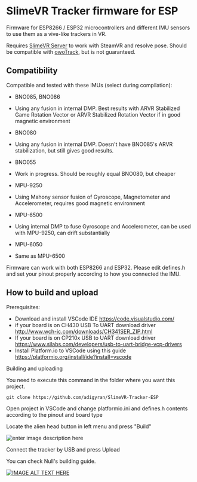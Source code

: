 
# SlimeVR Tracker firmware for ESP

  

Firmware for ESP8266 / ESP32 microcontrollers and different IMU sensors to use them as a vive-like trackers in VR.

  

Requires [SlimeVR Server](https://github.com/SlimeVR/SlimeVR-Server) to work with SteamVR and resolve pose. Should be compatible with [owoTrack](https://github.com/abb128/owo-track-driver), but is not guaranteed.

  

## Compatibility

  

Compatible and tested with these IMUs (select during compilation):

* BNO085, BNO086

* Using any fusion in internal DMP. Best results with ARVR Stabilized Game Rotation Vector or ARVR Stabilized Rotation Vector if in good magnetic environment

* BNO080

* Using any fusion in internal DMP. Doesn't have BNO085's ARVR stabilization, but still gives good results.

* BNO055

* Work in progress. Should be roughly equal BNO080, but cheaper

* MPU-9250

* Using Mahony sensor fusion of Gyroscope, Magnetometer and Accelerometer, requires good magnetic environment

* MPU-6500

* Using internal DMP to fuse Gyroscope and Accelerometer, can be used with MPU-9250, can drift substantially

* MPU-6050

* Same as MPU-6500

  

Firmware can work with both ESP8266 and ESP32. Please edit defines.h and set your pinout properly according to how you connected the IMU.

## How to build and upload

Prerequisites:

 - Download and install VSCode IDE https://code.visualstudio.com/
 - if your board is on CH430 USB To UART download driver http://www.wch-ic.com/downloads/CH341SER_ZIP.html
 - If your board is on CP210x USB to UART download driver https://www.silabs.com/developers/usb-to-uart-bridge-vcp-drivers
 - Install Platform.io to VSCode using this guide https://platformio.org/install/ide?install=vscode

Building and uploading

You need to execute this command in the folder where you want this project.

    git clone https://github.com/adigyran/SlimeVR-Tracker-ESP

Open project in VSCode and change platformio.ini and defines.h contents according to the pinout and board type

Locate the alien head button in left menu and press "Build"

![enter image description here](https://i.imgur.com/aAQUQoC.png)
 
Connect the tracker by USB and press Upload

You can check Null's building guide.

[![IMAGE ALT TEXT HERE](https://img.youtube.com/vi/e1oExyYlTzs/0.jpg)](https://www.youtube.com/watch?v=e1oExyYlTzs)

